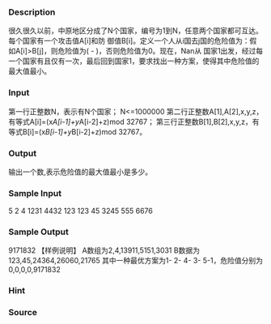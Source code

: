 
### Description
很久很久以前，中原地区分成了N个国家，编号为1到N，任意两个国家都可互达。每个国家有一个攻击值A[i]和防
御值B[i]。定义一个人从i国去j国的危险值为：假如A[i]>B[j]，则危险值为( - )，否则危险值为0。现在，Nan从
国家1出发，经过每一个国家有且仅有一次，最后回到国家1，要求找出一种方案，使得其中危险值的最大值最小。
### Input
第一行正整数N，表示有N个国家； N<=1000000
第二行正整数A[1],A[2],x,y,z，有等式A[i]=(x*A[i-1]+y*A[i-2]+z)mod 32767；
第三行正整数B[1],B[2],x,y,z，有等式B[i]=(x*B[i-1]+y*B[i-2]+z)mod 32767。
### Output
输出一个数,表示危险值的最大值最小是多少。
### Sample Input
5
2 4 1231 4432 123
123 45 3245 555 6676 

### Sample Output
9171832
【样例说明】
A数组为2,4,13911,5151,3031 
B数据为123,45,24364,26060,21765 
其中一种最优方案为1- 2- 4- 3- 5-1，危险值分别为0,0,0,0,9171832
### Hint

### Source
